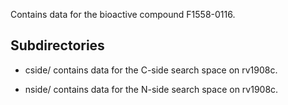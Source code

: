 Contains data for the bioactive compound F1558-0116.

## Subdirectories

- cside/ contains data for the C-side search space on rv1908c.

- nside/ contains data for the N-side search space on rv1908c.

